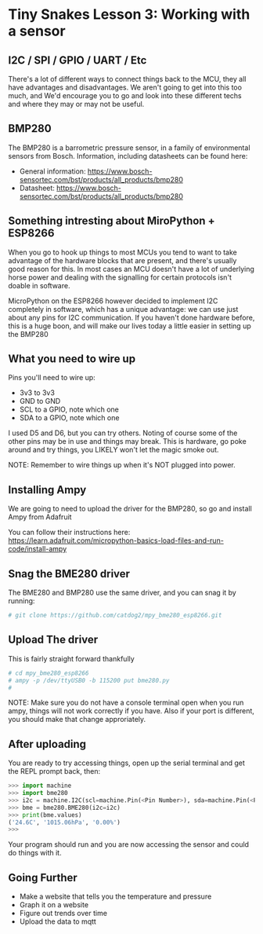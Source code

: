 # Tiny Snakes Lesson 3: Working with a sensor

## I2C / SPI / GPIO / UART / Etc

There's a lot of different ways to connect things back to the MCU, they all have advantages and disadvantages.  We aren't going to get into this too much, and We'd encourage you to go and look into these different techs and where they may or may not be useful.

## BMP280 ##

The BMP280 is a barrometric pressure sensor, in a family of environmental sensors from Bosch.  Information, including datasheets can be found here:
* General information: <https://www.bosch-sensortec.com/bst/products/all_products/bmp280>
* Datasheet: <https://www.bosch-sensortec.com/bst/products/all_products/bmp280>

## Something intresting about MiroPython + ESP8266 ##

When you go to hook up things to most MCUs you tend to want to take advantage of the hardware blocks that are present, and there's usually good reason for this.  In most cases an MCU doesn't have a lot of underlying horse power and dealing with the signalling for certain protocols isn't doable in software.

MicroPython on the ESP8266 however decided to implement I2C completely in software, which has a unique advantage: we can use just about any pins for I2C communication.  If you haven't done hardware before, this is a huge boon, and will make our lives today a little easier in setting up the BMP280

## What you need to wire up ##
Pins you'll need to wire up:
* 3v3 to 3v3
* GND to GND
* SCL to a GPIO, note which one
* SDA to a GPIO, note which one

I used D5 and D6, but you can try others.  Noting of course some of the other pins may be in use and things may break.  This is hardware, go poke around and try things, you LIKELY won't let the magic smoke out.

NOTE: Remember to wire things up when it's NOT plugged into power.

## Installing Ampy ##

We are going to need to upload the driver for the BMP280, so go and install Ampy from Adafruit

You can follow their instructions here: <https://learn.adafruit.com/micropython-basics-load-files-and-run-code/install-ampy>

## Snag the BME280 driver ##

The BME280 and BMP280 use the same driver, and you can snag it by running:

```bash
# git clone https://github.com/catdog2/mpy_bme280_esp8266.git
```

## Upload The driver ##

This is fairly straight forward thankfully

```bash
# cd mpy_bme280_esp8266
# ampy -p /dev/ttyUSB0 -b 115200 put bme280.py
#
```

NOTE: Make sure you do not have a console terminal open when you run ampy, things will not work correctly if you have.  Also if your port is different, you should make that change approriately.

## After uploading ##

You are ready to try accessing things, open up the serial terminal and get the REPL prompt back, then:

```python
>>> import machine
>>> import bme280
>>> i2c = machine.I2C(scl=machine.Pin(<Pin Number>), sda=machine.Pin(<Pin Number>))
>>> bme = bme280.BME280(i2c=i2c)
>>> print(bme.values)
('24.6C', '1015.06hPa', '0.00%')
>>>
```

Your program should run and you are now accessing the sensor and could do things with it.

## Going Further ##
* Make a website that tells you the temperature and pressure
* Graph it on a website
* Figure out trends over time
* Upload the data to mqtt